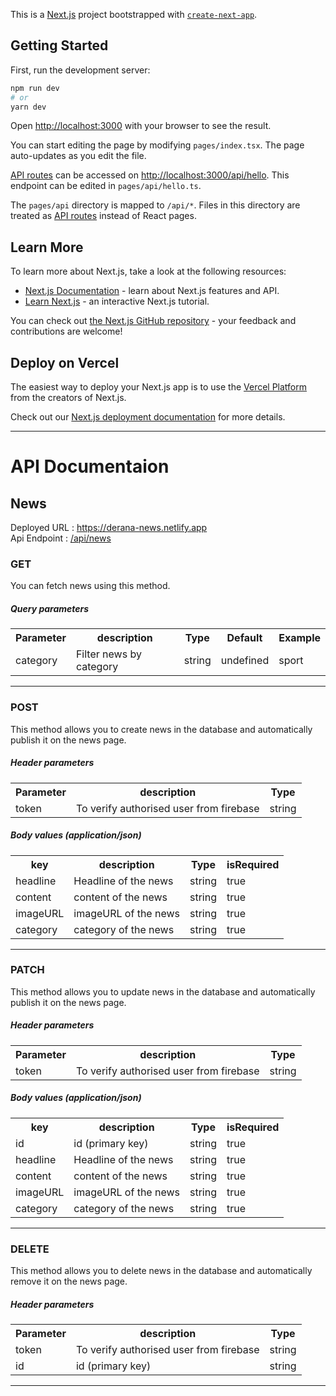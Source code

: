 This is a [Next.js](https://nextjs.org/) project bootstrapped with [`create-next-app`](https://github.com/vercel/next.js/tree/canary/packages/create-next-app).

## Getting Started

First, run the development server:

```bash
npm run dev
# or
yarn dev
```

Open [http://localhost:3000](http://localhost:3000) with your browser to see the result.

You can start editing the page by modifying `pages/index.tsx`. The page auto-updates as you edit the file.

[API routes](https://nextjs.org/docs/api-routes/introduction) can be accessed on [http://localhost:3000/api/hello](http://localhost:3000/api/hello). This endpoint can be edited in `pages/api/hello.ts`.

The `pages/api` directory is mapped to `/api/*`. Files in this directory are treated as [API routes](https://nextjs.org/docs/api-routes/introduction) instead of React pages.

## Learn More

To learn more about Next.js, take a look at the following resources:

- [Next.js Documentation](https://nextjs.org/docs) - learn about Next.js features and API.
- [Learn Next.js](https://nextjs.org/learn) - an interactive Next.js tutorial.

You can check out [the Next.js GitHub repository](https://github.com/vercel/next.js/) - your feedback and contributions are welcome!

## Deploy on Vercel

The easiest way to deploy your Next.js app is to use the [Vercel Platform](https://vercel.com/new?utm_medium=default-template&filter=next.js&utm_source=create-next-app&utm_campaign=create-next-app-readme) from the creators of Next.js.

Check out our [Next.js deployment documentation](https://nextjs.org/docs/deployment) for more details.
  
  
<hr>

# API Documentaion 

## News
Deployed URL : [https://derana-news.netlify.app ](https://derana-news.netlify.app)
<br>
Api Endpoint : [/api/news ](https://derana-news.netlify.app/api/news)

### <h3 >GET</h3>

You can fetch news using this method.

<h5>Query parameters</h5>
<table>
  <tr>
    <th>Parameter</th>
    <th>description</th>
    <th>Type</th>
    <th>Default</th>
    <th>Example</th>
  </tr>
  <tr>
    <td>category</td>
    <td>Filter news by category</td>
    <td>string</td>
    <td>undefined</td>
    <td>sport</td>
  </tr>
 
</table>

<hr>

### <h3 >POST</h3>
This method allows you to create news in the database and automatically publish it on the news page.

<h5>Header parameters</h5>
<table>
  <tr>
    <th>Parameter</th>
    <th>description</th>
    <th>Type</th> 

  </tr>
  <tr>
    <td>token</td>
    <td>To verify authorised user from firebase</td> 
    <td>string</td>
  </tr>
</table>

<h5>Body values (application/json)</h5>
<table>
  <tr>
    <th>key</th>
    <th>description</th>
    <th>Type</th>
    <th>isRequired</th> 
  </tr>
  <tr>
    <td>headline</td>
    <td>Headline of the news</td>
    <td>string</td>
    <td>true</td> 
  </tr>  
  <tr>
    <td>content</td>
    <td>content of the news</td>
    <td>string</td>
    <td>true</td> 
  </tr>
  <tr>
    <td>imageURL</td>
    <td>imageURL of the news</td>
    <td>string</td>
    <td>true</td> 
  </tr>
  <tr>
    <td>category</td>
    <td>category of the news</td>
    <td>string</td>
    <td>true</td> 
  </tr>

</table>

<hr>

### <h3 >PATCH</h3>
This method allows you to update news in the database and automatically publish it on the news page.

<h5>Header parameters</h5>
<table>
  <tr>
    <th>Parameter</th>
    <th>description</th>
    <th>Type</th> 

  </tr>
  <tr>
    <td>token</td>
    <td>To verify authorised user from firebase</td> 
    <td>string</td>
  </tr>
</table>

<h5>Body values (application/json)</h5>
<table>
  <tr>
    <th>key</th>
    <th>description</th>
    <th>Type</th>
    <th>isRequired</th> 
  </tr>
  <tr>
    <td>id</td>
    <td>id (primary key)</td>
    <td>string</td>
    <td>true</td> 
  </tr>  
  <tr>
    <td>headline</td>
    <td>Headline of the news</td>
    <td>string</td>
    <td>true</td> 
  </tr>  
  <tr>
    <td>content</td>
    <td>content of the news</td>
    <td>string</td>
    <td>true</td> 
  </tr>
  <tr>
    <td>imageURL</td>
    <td>imageURL of the news</td>
    <td>string</td>
    <td>true</td> 
  </tr>
  <tr>
    <td>category</td>
    <td>category of the news</td>
    <td>string</td>
    <td>true</td> 
  </tr>

</table>

<hr>


### <h3 >DELETE</h3>
This method allows you to delete news in the database and automatically remove it on the news page.

<h5>Header parameters</h5>
<table>
  <tr>
    <th>Parameter</th>
    <th>description</th>
    <th>Type</th> 

  </tr>
  <tr>
    <td>token</td>
    <td>To verify authorised user from firebase</td> 
    <td>string</td>
  </tr> 
  <tr>
    <td>id</td>
    <td>id (primary key)</td>
    <td>string</td> 
  </tr>  
</table>

 

<hr>
